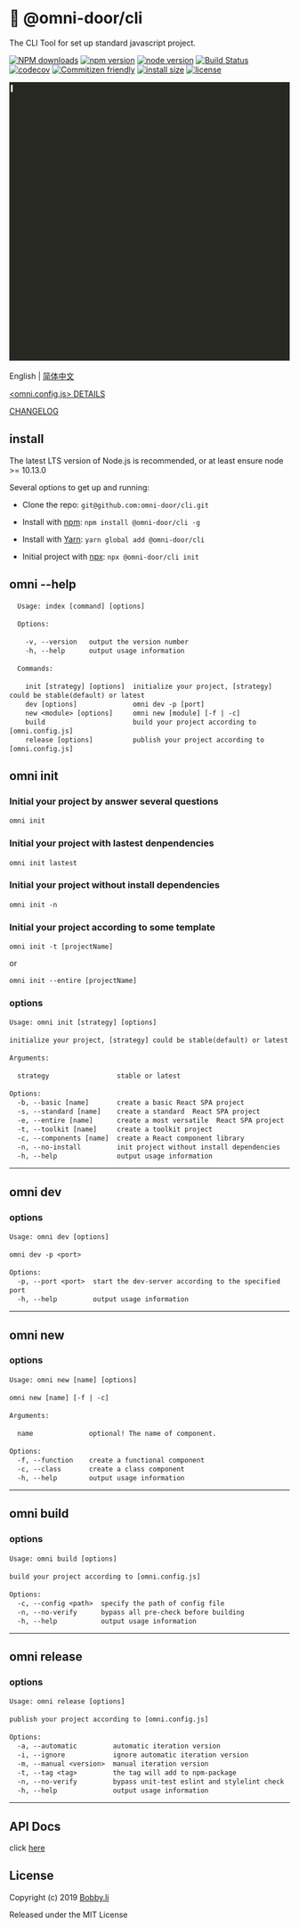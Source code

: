 # 🐸 @omni-door/cli
The CLI Tool for set up standard javascript project.

[![NPM downloads](http://img.shields.io/npm/dm/%40omni-door%2Fcli.svg?style=flat-square)](https://www.npmjs.com/package/@omni-door/cli)
[![npm version](https://badge.fury.io/js/%40omni-door%2Fcli.svg)](https://badge.fury.io/js/%40omni-door%2Fcli)
[![node version](https://img.shields.io/badge/node.js-%3E=_10.13.0-green.svg?style=flat-square)](http://nodejs.org/download/)
[![Build Status](https://travis-ci.com/omni-door/cli.svg?branch=master)](https://travis-ci.com/omni-door/cli)
[![codecov](https://codecov.io/gh/omni-door/cli/branch/master/graph/badge.svg)](https://codecov.io/gh/omni-door/cli)
[![Commitizen friendly](https://img.shields.io/badge/commitizen-friendly-brightgreen.svg)](http://commitizen.github.io/cz-cli/)
[![install size](https://packagephobia.now.sh/badge?p=%40omni-door%2Fcli)](https://packagephobia.now.sh/result?p=%40omni-door%2Fcli)
[![license](http://img.shields.io/npm/l/%40omni-door%2Fcli.svg)](https://github.com/omni-door/cli/blob/master/LICENSE)


<img src='./docs/omni-init.gif' width='800px' height='500px' />


English | [简体中文](./docs/README.zh-CN.md)

[<omni.config.js> DETAILS](./docs/OMNI.md)

[CHANGELOG](./docs/CHANGELOG.md)

## install
The latest LTS version of Node.js is recommended, or at least ensure node >= 10.13.0

Several options to get up and running:

* Clone the repo: `git@github.com:omni-door/cli.git`

* Install with [npm](https://www.npmjs.com/package/@omni-door/cli): `npm install @omni-door/cli -g`

* Install with [Yarn](https://yarnpkg.com/en/package/@omni-door/cli): `yarn global add @omni-door/cli`

* Initial project with [npx](https://www.npmjs.com/package/@omni-door/cli): `npx @omni-door/cli init`

## omni --help
```shell
  Usage: index [command] [options]

  Options:

    -v, --version   output the version number
    -h, --help      output usage information

  Commands:

    init [strategy] [options]  initialize your project, [strategy] could be stable(default) or latest
    dev [options]              omni dev -p [port]
    new <module> [options]     omni new [module] [-f | -c]
    build                      build your project according to [omni.config.js]
    release [options]          publish your project according to [omni.config.js]

```

## omni init

### Initial your project by answer several questions
```shell
omni init
```

### Initial your project with lastest denpendencies
```shell
omni init lastest
```

### Initial your project without install dependencies
```shell
omni init -n
```

### Initial your project according to some template
```shell
omni init -t [projectName]
```
or
```shell
omni init --entire [projectName]
```

### options
```shell
Usage: omni init [strategy] [options]

initialize your project, [strategy] could be stable(default) or latest

Arguments:

  strategy                 stable or latest

Options:
  -b, --basic [name]       create a basic React SPA project
  -s, --standard [name]    create a standard  React SPA project
  -e, --entire [name]      create a most versatile  React SPA project
  -t, --toolkit [name]     create a toolkit project
  -c, --components [name]  create a React component library
  -n, --no-install         init project without install dependencies
  -h, --help               output usage information
```

---

## omni dev

### options
```shell
Usage: omni dev [options]

omni dev -p <port>

Options:
  -p, --port <port>  start the dev-server according to the specified port
  -h, --help         output usage information
```

---

## omni new

### options
```shell
Usage: omni new [name] [options]

omni new [name] [-f | -c]

Arguments:

  name              optional! The name of component.

Options:
  -f, --function    create a functional component
  -c, --class       create a class component
  -h, --help        output usage information
```

---

## omni build

### options
```shell
Usage: omni build [options]

build your project according to [omni.config.js]

Options:
  -c, --config <path>  specify the path of config file
  -n, --no-verify      bypass all pre-check before building
  -h, --help           output usage information
```

---

## omni release

### options
```shell
Usage: omni release [options]

publish your project according to [omni.config.js]

Options:
  -a, --automatic         automatic iteration version
  -i, --ignore            ignore automatic iteration version
  -m, --manual <version>  manual iteration version
  -t, --tag <tag>         the tag will add to npm-package
  -n, --no-verify         bypass unit-test eslint and stylelint check
  -h, --help              output usage information
```

---

## API Docs
click [here](./docs/DEV.md)

## License

Copyright (c) 2019 [Bobby.li](https://github.com/BobbyLH)

Released under the MIT License